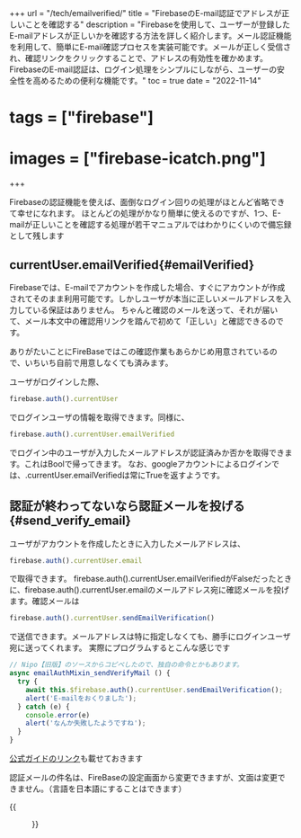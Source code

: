 +++
url = "/tech/emailverified/"
title = "FirebaseのE-mail認証でアドレスが正しいことを確認する"
description = "Firebaseを使用して、ユーザーが登録したE-mailアドレスが正しいかを確認する方法を詳しく紹介します。メール認証機能を利用して、簡単にE-mail確認プロセスを実装可能です。メールが正しく受信され、確認リンクをクリックすることで、アドレスの有効性を確かめます。FirebaseのE-mail認証は、ログイン処理をシンプルにしながら、ユーザーの安全性を高めるための便利な機能です。"
toc = true
date = "2022-11-14"
# tags = ["firebase"]
# images = ["firebase-icatch.png"]
+++

Firebaseの認証機能を使えば、面倒なログイン回りの処理がほとんど省略できて幸せになれます。
ほとんどの処理がかなり簡単に使えるのですが、1つ、E-mailが正しいことを確認する処理が若干マニュアルではわかりにくいので備忘録として残します

## currentUser.emailVerified{#emailVerified}

Firebaseでは、E-mailでアカウントを作成した場合、すぐにアカウントが作成されてそのまま利用可能です。しかしユーザが本当に正しいメールアドレスを入力している保証はありません。
ちゃんと確認のメールを送って、それが届いて、メール本文中の確認用リンクを踏んで初めて「正しい」と確認できるのです。

ありがたいことにFireBaseではこの確認作業もあらかじめ用意されているので、いちいち自前で用意しなくても済みます。

ユーザがログインした際、

```javascript
firebase.auth().currentUser
```

でログインユーザの情報を取得できます。同様に、

```javascript
firebase.auth().currentUser.emailVerified
```

でログイン中のユーザが入力したメールアドレスが認証済みか否かを取得できます。これはBoolで帰ってきます。
なお、googleアカウントによるログインでは、.currentUser.emailVerifiedは常にTrueを返すようです。

## 認証が終わってないなら認証メールを投げる{#send_verify_email}

ユーザがアカウントを作成したときに入力したメールアドレスは、

```javascript
firebase.auth().currentUser.email
```

で取得できます。
firebase.auth().currentUser.emailVerifiedがFalseだったときに、firebase.auth().currentUser.emailのメールアドレス宛に確認メールを投げます。確認メールは

```javascript
firebase.auth().currentUser.sendEmailVerification()
```

で送信できます。メールアドレスは特に指定しなくても、勝手にログインユーザ宛に送ってくれます。
実際にプログラムするとこんな感じです

```javascript
// Nipo【旧版】のソースからコピペしたので、独自の命令とかもあります。
async emailAuthMixin_sendVerifyMail () {
  try {
    await this.$firebase.auth().currentUser.sendEmailVerification();
    alert('E-mailをおくりました');
  } catch (e) {
    console.error(e)
    alert('なんか失敗したようですね');
  }
}
```

[公式ガイドのリンク](https://firebase.google.com/docs/auth/web/manage-users?hl=ja#send_a_user_a_verification_email)も載せておきます

認証メールの件名は、FireBaseの設定画面から変更できますが、文面は変更できません。（言語を日本語にすることはできます）

{{<figure src="firebase-email.png"  alt="Firebaseの管理コンソール画面。確認メールの件名や言語は変更できますが本文の変更は制限されています" caption="Firebaseの管理コンソール画面。確認メールの件名や言語は変更できますが本文の変更は制限されています" >}}
